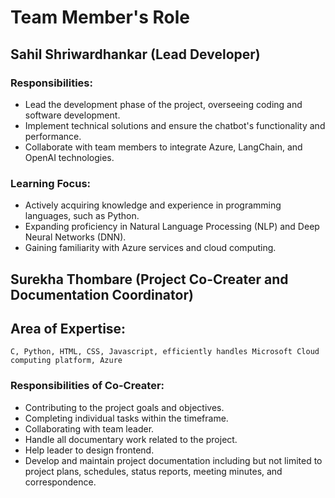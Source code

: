 #                     Team Member's Role 



## Sahil Shriwardhankar (Lead Developer)

### Responsibilities:

- Lead the development phase of the project, overseeing coding and software development.
- Implement technical solutions and ensure the chatbot's functionality and performance.
- Collaborate with team members to integrate Azure, LangChain, and OpenAI technologies.

### Learning Focus:

- Actively acquiring knowledge and experience in programming languages, such as Python.
- Expanding proficiency in Natural Language Processing (NLP) and Deep Neural Networks (DNN).
- Gaining familiarity with Azure services and cloud computing.
  
  
##	Surekha Thombare (Project Co-Creater and Documentation Coordinator)  
##	Area of Expertise:
	C, Python, HTML, CSS, Javascript, efficiently handles Microsoft Cloud computing platform, Azure 	
	
###  Responsibilities of Co-Creater:

  - Contributing to the project goals and objectives.
  - Completing individual tasks within the timeframe. 
  - Collaborating with team leader.
  - Handle all documentary work related to the project.
  - Help leader to design frontend. 
  - Develop and maintain project documentation including but not limited to project plans, schedules, status reports, meeting minutes, and correspondence.

